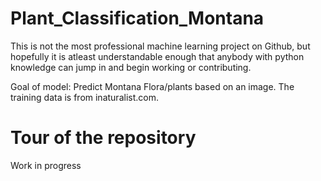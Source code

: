 # Plant_Classification_Montana


This is not the most professional machine learning project on Github, but hopefully it is atleast understandable enough that anybody with python knowledge can jump in and begin working or contributing. 

Goal of model: Predict Montana Flora/plants based on an image. The training data is from inaturalist.com.


# Tour of the repository

Work in progress
